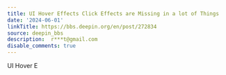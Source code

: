 ```yaml
---
title: UI Hover Effects Click Effects are Missing in a lot of Things
date: '2024-06-01'
linkTitle: https://bbs.deepin.org/en/post/272834
source: deepin_bbs
description:  r***t@gmail.com 
disable_comments: true
---
```

UI Hover E
